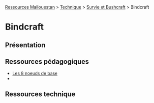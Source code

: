 [Ressources Mallouestan](../../../README.md) > [Technique](../../README.md) > [Survie et Bushcraft](../README.md) > Bindcraft
# Bindcraft
## Présentation

## Ressources pédagogiques 
- [Les 8 noeuds de base](./Les%208%20noeuds%20de%20base)
- 

## Ressources technique
